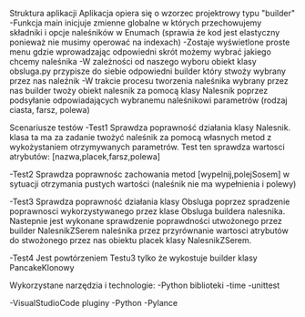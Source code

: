 Struktura aplikacji
Aplikacja opiera się o wzorzec projektrowy typu "builder"
-Funkcja main inicjuje zmienne globalne w których przechowujemy składniki i opcje naleśników w Enumach (sprawia że kod jest elastyczny ponieważ nie musimy operować na indexach)
-Zostaje wyświetlone proste menu gdzie wprowadzając odpowiedni skrót możemy wybrać jakiego chcemy naleśnika
-W zależności od naszego wyboru obiekt klasy obsluga.py przypisze do siebie odpowiedni builder który stwoży wybrany przez nas naleźnik
-W trakcie procesu tworzenia naleśnika wybrany przez nas builder twoży obiekt nalesnik za pomocą klasy Nalesnik poprzez podsyłanie odpowiadających wybranemu naleśnikowi parametrów (rodzaj ciasta, farsz, polewa)

Scenariusze testów
-Test1 
Sprawdza poprawność działania klasy Nalesnik.
klasa ta ma za zadanie twożyć naleśnik za pomocą własnych metod z wykożystaniem otrzymywanych parametrów.
Test ten sprawdza wartosci atrybutów: [nazwa,placek,farsz,polewa]

-Test2 
Sprawdza poprawnośc zachowania metod [wypelnij,polejSosem] w sytuacji otrzymania pustych wartości (naleśnik nie ma wypełnienia i polewy)

-Test3 
Sprawdza poprawność działania klasy Obsluga poprzez spradzenie poprawnosci wykorzystywanego przez klase Obsluga buildera nalesnika.
Nastepnie jest wykonane sprawdzenie poprawdności utwożonego przez  builder NalesnikZSerem naleśnika przez przyrównanie wartosci atrybutów do stwożonego przez nas obiektu placek klasy NalesnikZSerem.

-Test4
Jest powtórzeniem Testu3 tylko że wykostuje builder klasy PancakeKlonowy

Wykorzystane narzędzia i technologie:
-Python
biblioteki
   -time
   -unittest
  
-VisualStudioCode
pluginy
  -Python
  -Pylance

